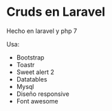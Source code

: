# Cruds en Laravel

Hecho en laravel y php 7

Usa:
* Bootstrap
* Toastr
* Sweet alert 2
* Datatables
* Mysql
* Diseño responsive
* Font awesome
